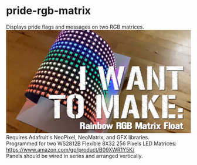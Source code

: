 # pride-rgb-matrix
Displays pride flags and messages on two RGB matrices.  
![I Want to Make RGB Rainbow Float](./images/iwanttomake-ep3-og.jpg?raw=true "I Want to Make RGB Rainbow Float")  
Requires Adafruit's NeoPixel, NeoMatrix, and GFX libraries.  
Programmed for two WS2812B Flexible 8X32 256 Pixels LED Matrices:  
https://www.amazon.com/gp/product/B09XWR1Y5K/  
Panels should be wired in series and arranged vertically. 